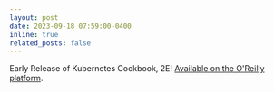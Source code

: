 ```yaml
---
layout: post
date: 2023-09-18 07:59:00-0400
inline: true
related_posts: false
---
```


Early Release of Kubernetes Cookbook, 2E! [Available on the O'Reilly platform](https://learning.oreilly.com/library/view/kubernetes-cookbook-2nd/9781098142230/).
